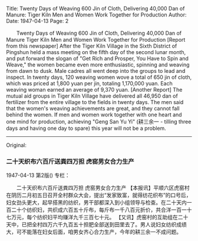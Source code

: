 Title: Twenty Days of Weaving 600 Jin of Cloth, Delivering 40,000 Dan of Manure: Tiger Kiln Men and Women Work Together for Production
Author:
Date: 1947-04-13
Page: 2

　　Twenty Days of Weaving 600 Jin of Cloth, Delivering 40,000 Dan of Manure
    Tiger Kiln Men and Women Work Together for Production
    [Report from this newspaper] After the Tiger Kiln Village in the Sixth District of Pingshun held a mass meeting on the fifth day of the second lunar month, and put forward the slogan of "Get Rich and Prosper, You Have to Spin and Weave," the women became even more enthusiastic, spinning and weaving from dawn to dusk. Male cadres all went deep into the groups to lead and inspect. In twenty days, 120 weaving women wove a total of 650 jin of cloth, which was priced at 1,800 yuan per jin, totaling 1,170,000 yuan. Each weaving woman earned an average of 9,370 yuan.
    [Another Report] The mutual aid groups in Tiger Kiln Village have delivered all 46,950 dan of fertilizer from the entire village to the fields in twenty days. The men said that the women's weaving achievements are great, and they cannot fall behind the women. If men and women work together with one heart and one mind for production, achieving "Geng San Yu Yi" (耕三余一 - tilling three days and having one day to spare) this year will not be a problem.



<hr /> 

Original: 


### 二十天织布六百斤送粪四万担  虎窑男女合力生产

1947-04-13
第2版()
专栏：

　　二十天织布六百斤送粪四万担
    虎窑男女合力生产
    【本报讯】平顺六区虎窑村在阴历二月初五日召开全村群众大会，提出“发家致富，就得纺花织布”的口号后，妇女劲头更大，起早搭黑的纺织，男干部都深入到小组领导与检查。在二十天内一百二十个纺织妇，共织成六百五十斤布，每斤布一千八百元折价，共合洋一百一十七万元，每个纺织妇平均赚洋九千三百七十元。
    【又讯】虎窑村的互助组在二十天中，已把全村四万六千九百五十担肥全部送到田里去了。男人说妇女纺织成绩大，可不能落在妇女后面，咱男女齐心合力生产，今年的耕三余一不成问题。
